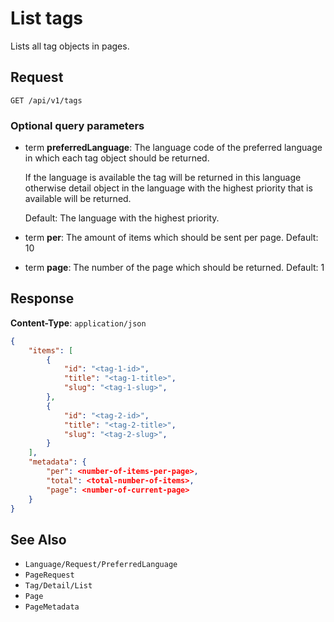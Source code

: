 # List tags

Lists all tag objects in pages.

## Request

    GET /api/v1/tags

### Optional query parameters

- term **preferredLanguage**: The language code of the preferred language in which each tag object should be returned.

    If the language is available the tag will be returned in this language otherwise detail object in the language with the highest priority that is available will be returned. 
    
    Default: The language with the highest priority.
- term **per**: The amount of items which should be sent per page. Default: 10
- term **page**: The number of the page which should be returned. Default: 1

## Response

**Content-Type**: `application/json`

```json
{
    "items": [
        {
            "id": "<tag-1-id>",
            "title": "<tag-1-title>",
            "slug": "<tag-1-slug>",
        },
        {
            "id": "<tag-2-id>",
            "title": "<tag-2-title>",
            "slug": "<tag-2-slug>",
        }
    ],
    "metadata": {
        "per": <number-of-items-per-page>,
        "total": <total-number-of-items>,
        "page": <number-of-current-page>
    }
}
```

## See Also

* ``Language/Request/PreferredLanguage``
* ``PageRequest``
* ``Tag/Detail/List``
* ``Page``
* ``PageMetadata``
